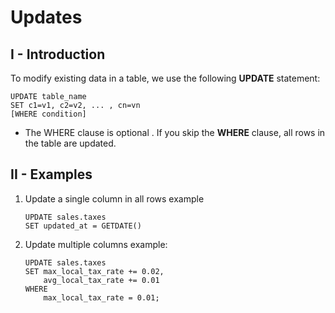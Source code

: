 # Updates
## I - Introduction
To modify existing data in a table, we use the following __UPDATE__ statement:
```
UPDATE table_name
SET c1=v1, c2=v2, ... , cn=vn
[WHERE condition]
```
- The WHERE clause is optional . If you skip the __WHERE__ clause, all rows in the table are updated.


## II - Examples 

1. Update a single column in all rows example
    ```
    UPDATE sales.taxes
    SET updated_at = GETDATE()
    ```

2. Update multiple columns example:
    ```
    UPDATE sales.taxes
    SET max_local_tax_rate += 0.02,
        avg_local_tax_rate += 0.01
    WHERE
        max_local_tax_rate = 0.01;
    ```




